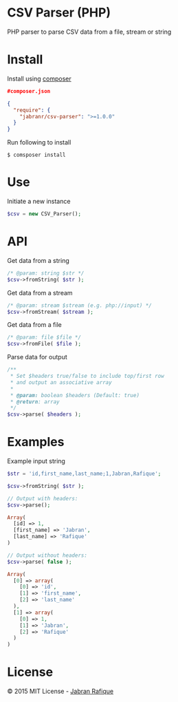 # CSV Parser (PHP)

PHP parser to parse CSV data from a file, stream or string


# Install
Install using [composer](http://getcomposer.org)

```json
#composer.json

{
  "require": {
    "jabranr/csv-parser": ">=1.0.0"
  }
}
```

Run following to install
```shell
$ comsposer install
```

# Use
Initiate a new instance
```php
$csv = new CSV_Parser();
```

# API

Get data from a string
```php
/* @param: string $str */
$csv->fromString( $str );
```

Get data from a stream
```php
/* @param: stream $stream (e.g. php://input) */
$csv->fromStream( $stream );
```

Get data from a file
```php
/* @param: file $file */
$csv->fromFile( $file );
```

Parse data for output
```php
/** 
 * Set $headers true/false to include top/first row 
 * and output an associative array
 *
 * @param: boolean $headers (Default: true)
 * @return: array
 */
$csv->parse( $headers );
```

# Examples

Example input string
```php
$str = 'id,first_name,last_name;1,Jabran,Rafique';

$csv->fromString( $str );

// Output with headers:
$csv->parse();

Array(
  [id] => 1,
  [first_name] => 'Jabran',
  [last_name] => 'Rafique'
)

// Output without headers:
$csv->parse( false );

Array(
  [0] => array(
    [0] => 'id',
    [1] => 'first_name',
    [2] => 'last_name'
  ),
  [1] => array(
    [0] => 1,
    [1] => 'Jabran',
    [2] => 'Rafique'
  )
)
```

# License
&copy; 2015 MIT License - [Jabran Rafique](http://jabran.me)
